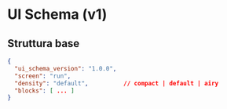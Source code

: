 # UI Schema (v1)

## Struttura base
```json
{
  "ui_schema_version": "1.0.0",
  "screen": "run",
  "density": "default",          // compact | default | airy
  "blocks": [ ... ]
}
